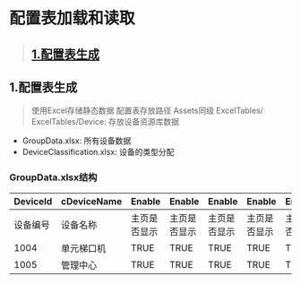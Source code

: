 # 配置表加载和读取

> ## [1.配置表生成](#配置表加载和读取)


## 1.配置表生成
> 使用Excel存储静态数据  配置表存放路径 Assets同级 ExcelTables/
> ExcelTables/Device:  存放设备资源库数据
  - GroupData.xlsx:  所有设备数据
  - DeviceClassification.xlsx: 设备的类型分配


### GroupData.xlsx结构

| DeviceId  | cDeviceName | Enable |Enable |Enable |Enable |Enable |Enable |Enable |Enable |Enable |Enable |Enable |Enable |Enable |Enable |Enable |
| --- | --- | --- |--- |--- |--- |--- |--- |--- |--- |--- |--- |--- |--- |--- |--- |--- |
| 设备编号  | 设备名称  | 主页是否显示  |主页是否显示  |主页是否显示  |主页是否显示  |主页是否显示  |主页是否显示  |主页是否显示  |主页是否显示  |主页是否显示  |主页是否显示  |主页是否显示  |主页是否显示  |主页是否显示  |主页是否显示  |主页是否显示  |
| 1004  | 单元梯口机  | TRUE  |TRUE  |TRUE  |TRUE  |TRUE  |TRUE  |TRUE  |TRUE  |TRUE  |TRUE  |TRUE  |TRUE  |TRUE  |TRUE  |TRUE  |
| 1005  | 管理中心  | TRUE  |TRUE  |TRUE  |TRUE  |TRUE  |TRUE  |TRUE  |TRUE  |TRUE  |TRUE  |TRUE  |TRUE  |TRUE  |TRUE  |TRUE  |


